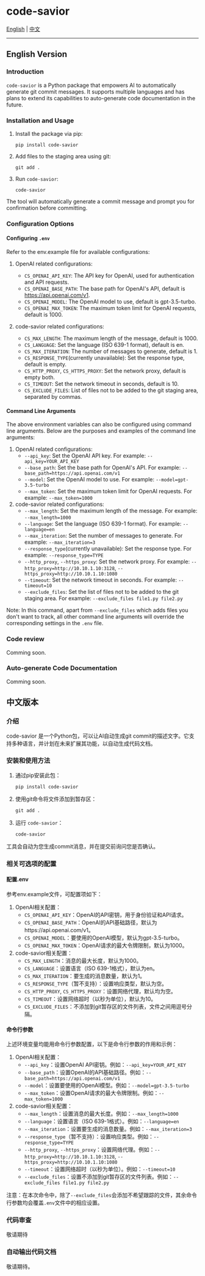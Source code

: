 # code-savior

[English](#english-version) | [中文](#中文版本)

---

## English Version

### Introduction

`code-savior` is a Python package that empowers AI to automatically generate git commit messages. It supports multiple languages and has plans to extend its capabilities to auto-generate code documentation in the future.

### Installation and Usage

1. Install the package via pip:
   ```shell
   pip install code-savior
   ```
2. Add files to the staging area using git:
    ```shell
    git add .
    ```
3. Run `code-savior`:
    ```shell
    code-savior
    ```
The tool will automatically generate a commit message and prompt you for confirmation before committing.

### Configuration Options
#### Configuring `.env`

Refer to the env.example file for available configurations:

1. OpenAI related configurations:

    - `CS_OPENAI_API_KEY`: The API key for OpenAI, used for authentication and API requests.
    - `CS_OPENAI_BASE_PATH`: The base path for OpenAI's API, default is https://api.openai.com/v1.
    - `CS_OPENAI_MODEL`: The OpenAI model to use, default is gpt-3.5-turbo.
    - `CS_OPENAI_MAX_TOKEN`: The maximum token limit for OpenAI requests, default is 1000.

2. code-savior related configurations:
    - `CS_MAX_LENGTH`: The maximum length of the message, default is 1000.
    - `CS_LANGUAGE`: Set the language (ISO 639-1 format), default is en.
    - `CS_MAX_ITERATION`: The number of messages to generate, default is 1.
    - `CS_RESPONSE_TYPE`(currently unavailable): Set the response type, default is empty.
    - `CS_HTTP_PROXY`, `CS_HTTPS_PROXY`: Set the network proxy, default is empty both.
    - `CS_TIMEOUT`: Set the network timeout in seconds, default is 10.
    - `CS_EXCLUDE_FILES`: List of files not to be added to the git staging area, separated by commas.
#### Command Line Arguments
The above environment variables can also be configured using command line arguments. Below are the purposes and examples of the command line arguments:
1. OpenAI related configurations:
    - `--api_key`: Set the OpenAI API key. For example: `--api_key=YOUR_API_KEY`
    - `--base_path`: Set the base path for OpenAI's API. For example: `--base_path=https://api.openai.com/v1`
    - `--model`: Set the OpenAI model to use. For example: `--model=gpt-3.5-turbo`
    - `--max_token`: Set the maximum token limit for OpenAI requests. For example: `--max_token=1000`
2. code-savior related configurations:
    - `--max_length`: Set the maximum length of the message. For example: `--max_length=1000`
    - `--language`: Set the language (ISO 639-1 format). For example: `--language=en`
    - `--max_iteration`: Set the number of messages to generate. For example: `--max_iteration=3`
    - `--response_type`(currently unavailable): Set the response type. For example: `--response_type=TYPE`
    - `--http_proxy`, `--https_proxy`: Set the network proxy. For example: `--http_proxy=http://10.10.1.10:3128`, `--https_proxy=http://10.10.1.10:1080`
    - `--timeout`: Set the network timeout in seconds. For example: `--timeout=10`
    - `--exclude_files`: Set the list of files not to be added to the git staging area. For example: `--exclude_files file1.py file2.py`

Note: In this command, apart from `--exclude_files` which adds files you don't want to track, all other command line arguments will override the corresponding settings in the `.env` file.

### Code review
Comming soon.

### Auto-generate Code Documentation
Comming soon.


## 中文版本
### 介绍
code-savior 是一个Python包，可以让AI自动生成git commit的描述文字。它支持多种语言，并计划在未来扩展其功能，以自动生成代码文档。

### 安装和使用方法
1. 通过pip安装此包：
    ```shell
    pip install code-savior
    ```
2. 使用git命令将文件添加到暂存区：
    ```shell
    git add .
    ```
3. 运行 `code-savior`：
    ```shell
    code-savior
    ```
工具会自动为您生成commit消息，并在提交前询问您是否确认。

### 相关可选项的配置
#### 配置.env
参考env.example文件，可配置项如下：

1. OpenAI相关配置：
    - `CS_OPENAI_API_KEY`：OpenAI的API密钥，用于身份验证和API请求。
    - `CS_OPENAI_BASE_PATH`：OpenAI的API基础路径，默认为https://api.openai.com/v1。
    - `CS_OPENAI_MODEL`：要使用的OpenAI模型，默认为gpt-3.5-turbo。
    - `CS_OPENAI_MAX_TOKEN`：OpenAI请求的最大令牌限制，默认为1000。
2. code-savior相关配置：
    - `CS_MAX_LENGTH`：消息的最大长度，默认为1000。
    - `CS_LANGUAGE`：设置语言（ISO 639-1格式），默认为en。
    - `CS_MAX_ITERATION`：要生成的消息数量，默认为1。
    - `CS_RESPONSE_TYPE`（暂不支持）：设置响应类型，默认为空。
    - `CS_HTTP_PROXY`, `CS_HTTPS_PROXY`：设置网络代理，默认均为空。
    - `CS_TIMEOUT`：设置网络超时（以秒为单位），默认为10。
    - `CS_EXCLUDE_FILES`：不添加到git暂存区的文件列表，文件之间用逗号分隔。
#### 命令行参数
上述环境变量均能用命令行参数配置，以下是命令行参数的作用和示例：
1. OpenAI相关配置：
    - `--api_key`：设置OpenAI API密钥。例如：`--api_key=YOUR_API_KEY`
    - `--base_path`：设置OpenAI的API基础路径。例如：`--base_path=https://api.openai.com/v1`
    - `--model`：设置要使用的OpenAI模型。例如：`--model=gpt-3.5-turbo`
    - `--max_token`：设置OpenAI请求的最大令牌限制。例如：`--max_token=1000`
2. code-savior相关配置：
    - `--max_length`：设置消息的最大长度。例如：`--max_length=1000`
    - `--language`：设置语言（ISO 639-1格式）。例如：`--language=en`
    - `--max_iteration`：设置要生成的消息数量。例如：`--max_iteration=3`
    - `--response_type`（暂不支持）：设置响应类型。例如：`--response_type=TYPE`
    - `--http_proxy`, `--https_proxy`：设置网络代理。例如：`--http_proxy=http://10.10.1.10:3128`, `--https_proxy=http://10.10.1.10:1080`
    - `--timeout`：设置网络超时（以秒为单位）。例如：`--timeout=10`
    - `--exclude_files`：设置不添加到git暂存区的文件列表。例如：`--exclude_files file1.py file2.py`

注意：在本次命令中，除了`--exclude_files`会添加不希望跟踪的文件，其余命令行参数均会覆盖`.env`文件中的相应设置。

### 代码审查
敬请期待

### 自动输出代码文档
敬请期待。
